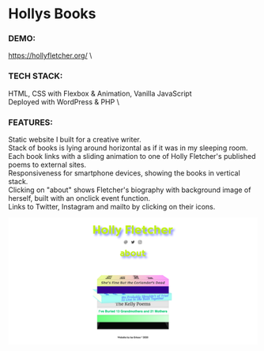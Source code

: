 # Hollys Books

### DEMO:
https://hollyfletcher.org/
\

### TECH STACK:
HTML, CSS with Flexbox & Animation, Vanilla JavaScript\
Deployed with WordPress & PHP
\

### FEATURES:
Static website I built for a creative writer.\
Stack of books is lying around horizontal as if it was in my sleeping room.\
Each book links with a sliding animation to one of Holly Fletcher's published poems to external sites.\
Responsiveness for smartphone devices, showing the books in vertical stack.\
Clicking on "about" shows Fletcher's biography with background image of herself, built with an onclick event function.\
Links to Twitter, Instagram and mailto by clicking on their icons.

![Alt Text](images/holly-demo.png)
